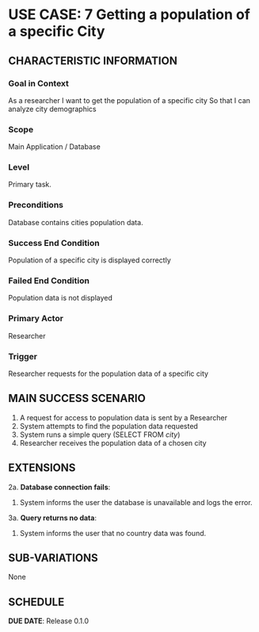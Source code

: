 # USE CASE: 7 Getting a population of a specific City

## CHARACTERISTIC INFORMATION

### Goal in Context

As a researcher I want to get the population of a specific city So that I can analyze city demographics

### Scope

Main Application / Database

### Level

Primary task.

### Preconditions

Database contains cities population data.

### Success End Condition

Population of a specific city is displayed correctly

### Failed End Condition

Population data is not displayed 

### Primary Actor

Researcher

### Trigger

Researcher requests for the  population data of a specific city

## MAIN SUCCESS SCENARIO

1. A request for access to population data is sent by a Researcher
2. System attempts to find the population data requested
3. System runs a simple query (SELECT FROM _city_)
4. Researcher receives the population data of a chosen city

## EXTENSIONS

2a. **Database connection fails**:
1. System informs the user the database is unavailable and logs the error.

3a. **Query returns no data**:
1. System informs the user that no country data was found.

## SUB-VARIATIONS

None

## SCHEDULE

**DUE DATE**: Release 0.1.0

